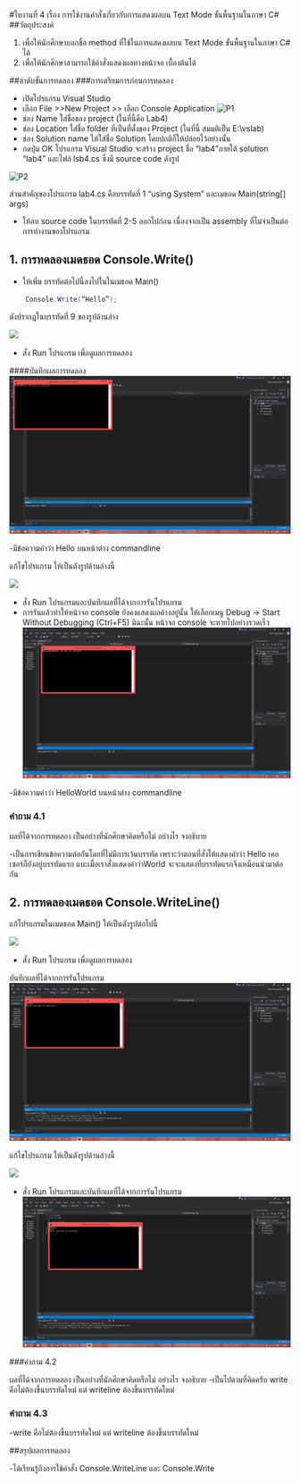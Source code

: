 #ใบงานที่ 4
เรื่อง การใช้งานคำสั่งเกี่ยวกับการแสดงผลบน Text Mode ขั้นพื้นฐานในภาษา C#
##วัตถุประสงค์
1. เพื่อให้นักศึกษาบอกชื่อ method ที่ใช้ในการแสดงผลบน Text Mode ขั้นพื้นฐานในภาษา C# ได้
2. เพื่อให้นักศึกษาสามารถใช้คำสั่งแสดงผลทางหน้าจอ เบื้องต้นได้

##ลำดับขั้นการทดลอง
###การเตรียมการก่อนการทดลอง
  * เปิดโปรแกรม Visual Studio 
  *  เลือก File >>New Project >> เลือก Console Application 
![P1](https://github.com/Desktop-Programming-Lab-2559/LAB-04/blob/master/imgs/P1.png)
  *  ช่อง Name ใส่ชื่อของ project (ในที่นี้คือ Lab4)
  *  ช่อง Location ใส่ชื่อ folder ที่เป็นที่ตั้งของ Project (ในที่นี้ สมมติเป็น E:\vslab)
  *  ช่อง Solution name ให้ใส่ชื่อ Solution โดยปกติก็ให้ปล่อยไว้อย่างนั้น 
  *  กดปุ่ม OK โปรแกรม Visual Studio จะสร้าง project ชื่อ “lab4”ภายใต้ solution “lab4” และไฟล์ lsb4.cs ซึ่งมี source code ดังรูป 

![P2](https://github.com/Desktop-Programming-Lab-2559/LAB-04/blob/master/imgs/P2.png)

ส่วนสำคัญของโปรแกรม lab4.cs  คือบรรทัดที่ 1 “using System” และเมธอด Main(string[] args)


 *  ให้ลบ source code ในบรรทัดที่ 2-5 ออกไปก่อน เนื่องจากเป็น assembly ที่ไม่จำเป็นต่อการทำงานของโปรแกรม 

## 1. การทดลองเมดธอด Console.Write()
* ให้เพิ่ม บรรทัดต่อไปนี้ลงไปในในเมธอด Main()
```csharp 
    Console.Write(“Hello”);
```
ดังปรากฏในบรรทัดที่ 9 ของรูปด้านล่าง 

![](https://github.com/Desktop-Programming-Lab-2559/LAB-04/blob/master/imgs/P3.png)
 
 * สั่ง Run โปรแกรม เพื่อดูผลการทดลอง 

####บันทึกผลการทดลอง
![](https://github.com/UkritFB/LAB-04/blob/master/4.1.PNG?raw=true)

 -มีข้อความคำว่า Hello บนหน้าต่าง commandline

 แก้ไขโปรแกรม ให้เป็นดังรูปด้านล่างนี้    

![](https://github.com/Desktop-Programming-Lab-2559/LAB-04/blob/master/imgs/P4.png)

 * สั่ง Run โปรแกรมและบันทึกผลที่ได้จากการรันโปรแกรม
 * การรันแล้วทำให้หน้าจอ console ยังคงแสดงผลค้างอยู่นั้น ให้เลือกเมนู Debug -> Start Without Debugging (Ctrl+F5) มิฉะนั้น หน้าจอ console จะหายไปอย่างรวดเร็ว
![](https://github.com/UkritFB/LAB-04/blob/master/4.2.PNG?raw=true)

 -มีข้อความคำว่า HelloWorld บนหน้าต่าง commandline


### คำถาม 4.1 

ผลที่ได้จากการทดลอง เป็นอย่างที่นักศึกษาคิดหรือไม่ อย่างไร  จงอธิบาย

  -เป็นการเขียนข้อความต่อกันโดยที่ไม่มีการเว้นบรรทัด เพราะว่าตอนที่สั่งให้แสดงคำว่า Hello เคอเซอร์ก็ยังอยู่บรรทัดแรก แบะเมื่อเราสั่งแสดงคำว่าWorld จะจะแสดงที่บรรทัดแรกจึงเหมือนนำมาต่อกัน

## 2. การทดลองเมดธอด Console.WriteLine()

แก้โปรแกรมในเมดธอด Main() ให้เป็นดังรูปต่อไปนี้

![](https://github.com/Desktop-Programming-Lab-2559/LAB-04/blob/master/imgs/P5.png)

 * สั่ง Run โปรแกรม เพื่อดูผลการทดลอง 

บันทึกผลที่ได้จากการรันโปรแกรม
![](https://github.com/UkritFB/LAB-04/blob/master/4.3.PNG?raw=true)

แก้ไขโปรแกรม ให้เป็นดังรูปด้านล่างนี้

![](https://github.com/Desktop-Programming-Lab-2559/LAB-04/blob/master/imgs/P6.png)

 * สั่ง Run โปรแกรมและบันทึกผลที่ได้จากการรันโปรแกรม
![](https://github.com/UkritFB/LAB-04/blob/master/4.4.PNG?raw=true)

###คำถาม 4.2

ผลที่ได้จากการทดลอง เป็นอย่างที่นักศึกษาคิดหรือไม่ อย่างไร  จงอธิบาย
 -เป็นไปตามที่คิดครับ write คือไม่ต้องขึ้นบรรทัดใหม่ แต่ writeline ต้องขึ้นบรรทัดใหม่

### คำถาม 4.3 

 -write คือไม่ต้องขึ้นบรรทัดใหม่ แต่ writeline ต้องขึ้นบรรทัดใหม่

##สรุปผลการทดลอง

 -ได้เรียนรู้ถึงการใช้คำสั่ง Console.WriteLine และ  Console.Write

